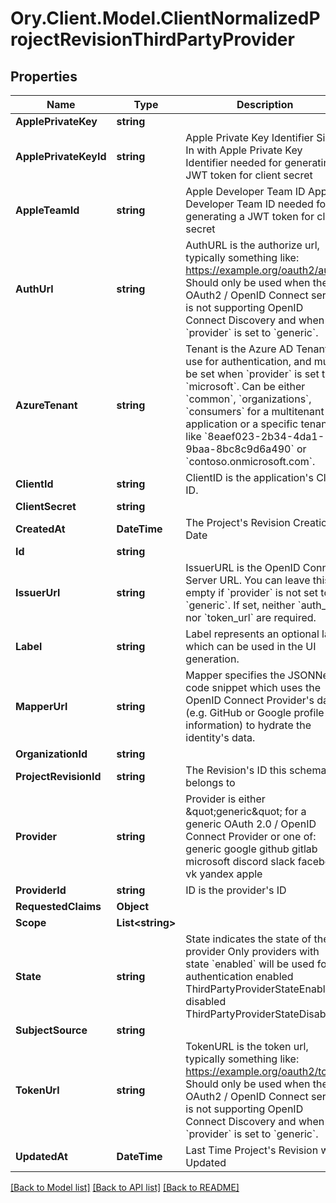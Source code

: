# Ory.Client.Model.ClientNormalizedProjectRevisionThirdPartyProvider

## Properties

Name | Type | Description | Notes
------------ | ------------- | ------------- | -------------
**ApplePrivateKey** | **string** |  | [optional] 
**ApplePrivateKeyId** | **string** | Apple Private Key Identifier  Sign In with Apple Private Key Identifier needed for generating a JWT token for client secret | [optional] 
**AppleTeamId** | **string** | Apple Developer Team ID  Apple Developer Team ID needed for generating a JWT token for client secret | [optional] 
**AuthUrl** | **string** | AuthURL is the authorize url, typically something like: https://example.org/oauth2/auth Should only be used when the OAuth2 / OpenID Connect server is not supporting OpenID Connect Discovery and when &#x60;provider&#x60; is set to &#x60;generic&#x60;. | [optional] 
**AzureTenant** | **string** | Tenant is the Azure AD Tenant to use for authentication, and must be set when &#x60;provider&#x60; is set to &#x60;microsoft&#x60;.  Can be either &#x60;common&#x60;, &#x60;organizations&#x60;, &#x60;consumers&#x60; for a multitenant application or a specific tenant like &#x60;8eaef023-2b34-4da1-9baa-8bc8c9d6a490&#x60; or &#x60;contoso.onmicrosoft.com&#x60;. | [optional] 
**ClientId** | **string** | ClientID is the application&#39;s Client ID. | [optional] 
**ClientSecret** | **string** |  | [optional] 
**CreatedAt** | **DateTime** | The Project&#39;s Revision Creation Date | [optional] [readonly] 
**Id** | **string** |  | [optional] 
**IssuerUrl** | **string** | IssuerURL is the OpenID Connect Server URL. You can leave this empty if &#x60;provider&#x60; is not set to &#x60;generic&#x60;. If set, neither &#x60;auth_url&#x60; nor &#x60;token_url&#x60; are required. | [optional] 
**Label** | **string** | Label represents an optional label which can be used in the UI generation. | [optional] 
**MapperUrl** | **string** | Mapper specifies the JSONNet code snippet which uses the OpenID Connect Provider&#39;s data (e.g. GitHub or Google profile information) to hydrate the identity&#39;s data. | [optional] 
**OrganizationId** | **string** |  | [optional] 
**ProjectRevisionId** | **string** | The Revision&#39;s ID this schema belongs to | [optional] 
**Provider** | **string** | Provider is either \&quot;generic\&quot; for a generic OAuth 2.0 / OpenID Connect Provider or one of: generic google github gitlab microsoft discord slack facebook vk yandex apple | [optional] 
**ProviderId** | **string** | ID is the provider&#39;s ID | [optional] 
**RequestedClaims** | **Object** |  | [optional] 
**Scope** | **List&lt;string&gt;** |  | [optional] 
**State** | **string** | State indicates the state of the provider  Only providers with state &#x60;enabled&#x60; will be used for authentication enabled ThirdPartyProviderStateEnabled disabled ThirdPartyProviderStateDisabled | [optional] 
**SubjectSource** | **string** |  | [optional] 
**TokenUrl** | **string** | TokenURL is the token url, typically something like: https://example.org/oauth2/token  Should only be used when the OAuth2 / OpenID Connect server is not supporting OpenID Connect Discovery and when &#x60;provider&#x60; is set to &#x60;generic&#x60;. | [optional] 
**UpdatedAt** | **DateTime** | Last Time Project&#39;s Revision was Updated | [optional] [readonly] 

[[Back to Model list]](../README.md#documentation-for-models) [[Back to API list]](../README.md#documentation-for-api-endpoints) [[Back to README]](../README.md)

